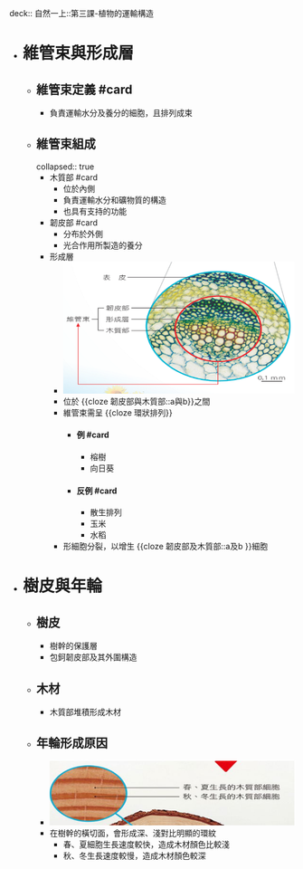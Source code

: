 deck:: 自然一上::第三課-植物的運輸構造

- # 維管束與形成層
	- ## 維管束定義 #card
		- 負責運輸水分及養分的細胞，且排列成束
	- ## 維管束組成
	  collapsed:: true
		- 木質部 #card
			- 位於內側
			- 負責運輸水分和礦物質的構造
			- 也具有支持的功能
		- 韌皮部 #card
			- 分布於外側
			- 光合作用所製造的養分
		- 形成層
			- ![image.png](../assets/image_1657599305037_0.png)
			- 位於 {{cloze 韌皮部與木質部::a與b}}之間
			- 維管束需呈 {{cloze 環狀排列}}
				- #### 例 #card
					- 榕樹
					- 向日葵
				- #### 反例 #card
					- 散生排列
					- 玉米
					- 水稻
			- 形細胞分裂，以增生 {{cloze 韌皮部及木質部::a及b }}細胞
- # 樹皮與年輪
	- ## 樹皮
		- 樹幹的保護層
		- 包鈳韌皮部及其外圍構造
	- ## 木材
		- 木質部堆積形成木材
	- ## 年輪形成原因
		- ![image.png](../assets/image_1657599319044_0.png)
		- 在樹幹的橫切面，會形成深、淺對比明顯的環紋
			- 春、夏細胞生長速度較快，造成木材顏色比較淺
			- 秋、冬生長速度較慢，造成木材顏色較深